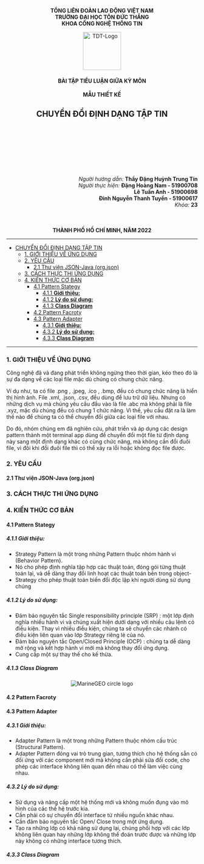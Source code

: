 <div align="center">

**TỔNG LIÊN ĐOÀN LAO ĐỘNG VIỆT NAM**<br>
**TRƯỜNG ĐẠI HỌC TÔN ĐỨC THẮNG**<br>
**KHOA CÔNG NGHỆ THÔNG TIN**

<img src="https://upload.wikimedia.org/wikipedia/vi/1/1b/TĐT_logo.png"  alt="TDT-Logo" width="100">

#### BÀI TẬP TIỂU LUẬN GIỮA KỲ MÔN

#### MẪU THIẾT KẾ

## CHUYỂN ĐỔI ĐỊNH DẠNG TẬP TIN

</div>

<div align="right" style="margin-top: 150px">

_Người hướng dẫn:_ **Thầy Đặng Huỳnh Trung Tín** <br>
_Người thực hiện:_ **Đặng Hoàng Nam - 51900708** <br>
**Lê Tuấn Anh - 51900698** <br>
**Đinh Nguyễn Thanh Tuyền - 51900617** <br>
_Khóa:_ **23**

</div>

<div align="center" style="margin-top: 50px">

**THÀNH PHỐ HỒ CHÍ MINH, NĂM 2022**

</div>

---

- [CHUYỂN ĐỔI ĐỊNH DẠNG TẬP TIN](#chuyển-đổi-định-dạng-tập-tin)
  - [1. GIỚI THIỆU VỀ ỨNG DỤNG](#1-giới-thiệu-về-ứng-dụng)
  - [2. YÊU CẦU](#2-yêu-cầu)
    - [2.1 Thư viện JSON-Java (org.json)](#21-thư-viện-json-java-orgjson)
  - [3. CÁCH THỰC THI ỨNG DỤNG](#3-cách-thực-thi-ứng-dụng)
  - [4. KIẾN THỨC CƠ BẢN](#4-kiến-thức-cơ-bản)
    - [4.1 Pattern Stategy](#41-pattern-stategy)
      - [4.1.1 <b>Giới thiệu: </b>](#411-bgiới-thiệu-b)
      - [4.1.2 <b>Lý do sử dụng:</b>](#412-blý-do-sử-dụngb)
      - [4.1.3 <b>Class Diagram</b>](#413-bclass-diagramb)
    - [4.2 Pattern Facroty](#42-pattern-facroty)
    - [4.3 Pattern Adapter](#43-pattern-adapter)
      - [4.3.1 <b>Giới thiệu: </b>](#431-bgiới-thiệu-b)
      - [4.3.2 <b>Lý do sử dụng:</b>](#432-blý-do-sử-dụngb)
      - [4.3.3 <b>Class Diagram</b>](#433-bclass-diagramb)

---

### 1. GIỚI THIỆU VỀ ỨNG DỤNG

Công nghệ đã và đang phát triển không ngừng theo thời gian, kéo theo đó là sự đa dạng về các loại file mặc dù chúng có chung chức năng.

Ví dụ như, ta có file .png , .jpeg, .ico , .bmp, đều có chung chức năng là hiển thị hình ảnh. File .xml, .json, .csv, đều dùng để lưu trữ dữ liệu. Nhưng có những dịch vụ mà chúng yêu cầu đầu vào là file .abc mà không phải là file .xyz, mặc dù chúng đều có chung 1 chức năng. Vì thế, yêu cầu đặt ra là làm thế nào để chúng ta có thể chuyển đổi giữa các loại file với nhau.

Do đó, nhóm chúng em đã nghiên cứu, phát triển và áp dụng các design pattern thành một terminal app dùng để chuyển đổi một file từ định dạng này sang một định dạng khác có cùng chức năng, mà không cần đổi đuôi file, vì đôi khi đổi đuôi file thì có thể xảy ra lỗi hoặc không đọc file được.

### 2. YÊU CẦU

#### 2.1 Thư viện JSON-Java (org.json)

### 3. CÁCH THỰC THI ỨNG DỤNG

### 4. KIẾN THỨC CƠ BẢN
#### 4.1 Pattern Stategy
##### 4.1.1 <b>Giới thiệu: </b>
 - Strategy Pattern là một trong những Pattern thuộc nhóm hành vi (Behavior Pattern). 
 - Nó cho phép định nghĩa tập hợp các thuật toán, đóng gói từng thuật toán lại, và dễ dàng thay đổi linh hoạt các thuật toán bên trong object-
 - Strategy cho phép thuật toán biến đổi độc lập khi người dùng sử dụng chúng
  
##### 4.1.2 <b>Lý do sử dụng:</b>
 - Đảm bảo nguyên tắc Single responsibility principle (SRP) : một lớp định nghĩa nhiều hành vi và chúng xuất hiện dưới dạng với nhiều câu lệnh có điều kiện. Thay vì nhiều điều kiện, chúng ta sẽ chuyển các nhánh có điều kiện liên quan vào lớp Strategy riêng lẻ của nó.
 - Đảm bảo nguyên tắc Open/Closed Principle (OCP) : chúng ta dễ dàng mở rộng và kết hợp hành vi mới mà không thay đổi ứng dụng.
 - Cung cấp một sự thay thế cho kế thừa.

##### 4.1.3 <b>Class Diagram</b>

<div align="center">

![MarineGEO circle logo](./Strategy.png "Strategy Class Diagram")
</div>


#### 4.2 Pattern Facroty

#### 4.3 Pattern Adapter 
##### 4.3.1 <b>Giới thiệu: </b>
 - Adapter Pattern là một trong những Pattern thuộc nhóm cấu trúc (Structural Pattern). 
 - Adapter Pattern đóng vai trò trung gian, tương thích cho hệ thống sẵn có đối ứng với các component mới mà không cần phải sửa đổi code, cho phép các interface không liên quan đến nhau có thể làm việc cùng nhau.

##### 4.3.2 <b>Lý do sử dụng:</b>
 - Sử dụng và nâng cấp một hệ thống mới và không muốn đụng vào mô hình của các thế hệ trước kia. 
 - Cần phải có sự chuyển đổi interface từ nhiều nguồn khác nhau.
 - Cần đảm bảo nguyên tắc Open/ Close trong một ứng dụng.
 - Tạo ra những lớp có khả năng sử dụng lại, chúng phối hợp với các lớp không liên quan hay những lớp không thể đoán trước được và những lớp này không có những interface tương thích.
##### 4.3.3 <b>Class Diagram</b>
